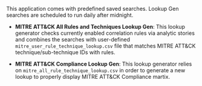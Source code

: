 This application comes with predefined saved searches.  Lookup Gen searches are scheduled to run  daily after midnight.

* **MITRE ATT&CK All Rules and Techniques Lookup Gen**: This lookup generator checks currently enabled correlation rules via analytic stories and combines the searches with user-defined ``mitre_user_rule_technique_lookup.csv`` file that matches MITRE ATT&CK technique/sub-technique IDs with rules.

* **MITRE ATT&CK Compliance Lookup Gen**: This lookup generator relies on ``mitre_all_rule_technique_lookup.csv`` in order to generate a new lookup to properly display MITRE ATT&CK Compliance martix.
